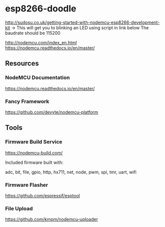 # esp8266-doodle
http://sudosu.co.uk/getting-started-with-nodemcu-esp8266-development-kit -> This will get you to blinking an LED using script in link below
The baudrate should be 115200

http://nodemcu.com/index_en.html
https://nodemcu.readthedocs.io/en/master/

## Resources
### NodeMCU Documentation
https://nodemcu.readthedocs.io/en/master/

### Fancy Framework
https://github.com/devyte/nodemcu-platform

## Tools
### Firmware Build Service
https://nodemcu-build.com/

Included firmware built with:

adc, bit, file, gpio, http, hx711, net, node, pwm, spi, tmr, uart, wifi

### Firmware Flasher
https://github.com/espressif/esptool

### File Upload
https://github.com/kmpm/nodemcu-uploader
